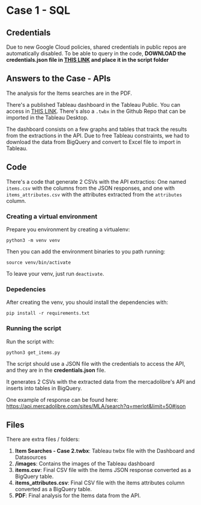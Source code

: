 # Case 1 - SQL

## Credentials

Due to new Google Cloud policies, shared credentials in public repos are automatically disabled. To be able to query in the code, **DOWNLOAD the credentials.json file in [THIS LINK](https://drive.google.com/drive/u/0/folders/1RUpBViKoCOmAwgaNebg3rxVVx_SgJOUk) and place it in the script folder**

## Answers to the Case - APIs

The analysis for the Items searches are in the PDF.

There's a published Tableau dashboard in the Tableau Public. You can access in [THIS LINK](https://public.tableau.com/app/profile/helio.assakura/viz/ItemSearches-Case2/ItemSearches-Case2). There's also a `.twbx` in the Github Repo that can be imported in the Tableau Desktop.

The dashboard consists on a few graphs and tables that track the results from the extractions in the API. Due to free Tableau constraints, we had to download the data from BigQuery and convert to Excel file to import in Tableau.

## Code

There's a code that generate 2 CSVs with the API extractios: One named `items.csv` with the columns from the JSON responses, and one with `items_attributes.csv` with the attributes extracted from the `attributes` column.

### Creating a virtual environment

Prepare you environment by creating a virtualenv:

    python3 -m venv venv

Then you can add the environment binaries to you path running:

    source venv/bin/activate

To leave your venv, just run `deactivate`.

### Depedencies

After creating the venv, you should install the dependencies with:

    pip install -r requirements.txt

### Running the script

Run the script with:

    python3 get_items.py 

The script should use a JSON file with the credentials to access the API, and they are in the **credentials.json** file.

It generates 2 CSVs with the extracted data from the mercadolibre's API and inserts into tables in BigQuery.

One example of response can be found here: https://api.mercadolibre.com/sites/MLA/search?q=merlot&limit=50#json

## Files

There are extra files / folders:

1. **Item Searches - Case 2.twbx**: Tableau twbx file with the Dashboard and Datasources
2. **/images**: Contains the images of the Tableau dashboard
3. **items.csv**: Final CSV file with the items JSON response converted as a BigQuery table.
4. **items_attributes.csv**: Final CSV file with the items attributes column converted as a BigQuery table.
5. **PDF**: Final analysis for the Items data from the API.